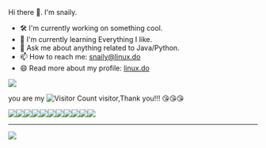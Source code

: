 
Hi there 👋. I'm snaily.  
  
- 🛠 I'm currently working on something cool.  
- 🌱 I'm currently learning Everything I like.  
- 💬 Ask me about anything related to Java/Python.  
- 📫 How to reach me: snaily@linux.do
- 😄 Read more about my profile: [linux.do](https://linux.do/u/snaily/summary)

![](https://github-readme-stats.vercel.app/api?username=snailyp&show_icons=true&theme=transparent)

you are my ![Visitor Count](https://profile-counter.glitch.me/snailyp/count.svg) visitor,Thank you!!! 😘😘😘

<img src="https://img.shields.io/badge/Java-ED8B00?logo=openjdk&logoColor=white" /><img src="https://img.shields.io/badge/Python-3776AB?logo=python&logoColor=white" /><img src="https://img.shields.io/badge/JavaScript-F7DF1E?logo=javascript&logoColor=black" /><img src="https://img.shields.io/badge/Spring-6DB33F?logo=spring&logoColor=white" /><img src="https://img.shields.io/badge/Vue.js-4FC08D?logo=vuedotjs&logoColor=white" /><img src="https://img.shields.io/badge/MySQL-4479A1?logo=mysql&logoColor=white" /><img src="https://img.shields.io/badge/MongoDB-47A248?logo=mongodb&logoColor=white" /><img src="https://img.shields.io/badge/Redis-DC382D?logo=redis&logoColor=white" /><img src="https://img.shields.io/badge/PostgreSQL-4169E1?logo=postgresql&logoColor=white" /><img src="https://img.shields.io/badge/Git-F05032?logo=git&logoColor=white" /><img src="https://img.shields.io/badge/Docker-2496ED?logo=docker&logoColor=white" />

---

![](https://s2.loli.net/2025/02/27/GNJktcuW9vVLyfq.png)

